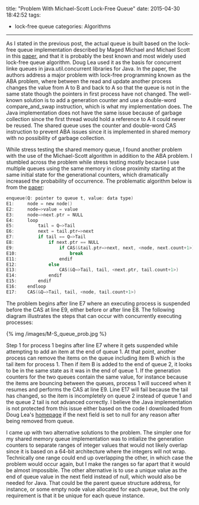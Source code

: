 title: "Problem With Michael-Scott Lock-Free Queue"
date: 2015-04-30 18:42:52
tags:
- lock-free queue
categories: Algorithms
---
As I stated in the previous post, the actual queue is built based on the lock-free queue implementation described by Maged Michael and Michael Scott in this [paper](http://www.research.ibm.com/people/m/michael/podc-1996.pdf), and  that it is probably the best known and most widely used lock-free queue algorithm.  Doug Lea used it as the basis for concurrent linke queues in java.util.concurrent libraries for Java.  In the paper, the authors address a major problem with lock-free programming known as the ABA problem, where between the read and update another process changes the value from A to B and back to A so that the queue is not in the same state though the pointers in first process have not changed.  The well-known solution is to add a generation counter and use a double-word compare_and_swap instruction, which is what my implementation does.  The Java implementation does not have the same issue because of garbage collection since the first thread would hold a reference to A it could never be reused.  The shared queue uses the counter and double-word CAS instruction to prevent ABA issues since it is implemented in shared memory with no possibility of garbage collection.

While stress testing the shared memory queue, I found another problem with the use of the Michael-Scott algorithm in addition to the ABA problem.  I stumbled across the problem while stress testing mostly because I use multiple queues using the same memory in close proximity starting at the same initial state for the generational counters, which dramatically increased the probability of occurrence.  The problematic algorithm below is from the [paper](http://www.research.ibm.com/people/m/michael/podc-1996.pdf):

```c
enqueue(Q: pointer to queue t, value: data type)
E1:     node = new node()
E2:     node–>value = value
E3:     node–>next.ptr = NULL
E4:     loop
E5:         tail = Q–>Tail
E6:         next = tail.ptr–>next
E7:         if tail == Q–>Tail
E8:             if next.ptr == NULL
E9:                 if CAS(&tail.ptr–>next, next, <node, next.count+1>)
E10:                    break
E11:                endif
E12:            else
E13:                CAS(&Q–>Tail, tail, <next.ptr, tail.count+1>)
E14:            endif
E15:        endif
E16:    endloop
E17:    CAS(&Q–>Tail, tail, <node, tail.count+1>)
```
The problem begins after line E7 where an executing process is suspended before the CAS at line E9, either before or after line E8.  The following diagram illustrates the steps that can occur with concurrently executing processes:

{% img /images/M-S_queue_prob.jpg %}

Step 1 for process 1 begins after line E7 where it gets suspended while attempting to add an item at the end of queue 1.  At that point, another process can remove the items on the queue including item B which is the tail item for process 1.  Then if item B is added to the end of queue 2, it looks to be in the same state as it was in the end of queue 1.  If the generation counters for the two queues contain the same value, for instance because the items are bouncing between the queues, process 1 will succeed when it resumes and performs the CAS at line E9.  Line E17 will fail because the tail has changed, so the item is incompletely on queue 2 instead of queue 1 and the queue 2 tail is not advanced correctly.  I believe the Java implementation is not protected from this issue either based on the code I downloaded from Doug Lea's [homepage](http://http://gee.cs.oswego.edu/dl/concurrency-interest/index.html) if the next field is set to null for any reason after being removed from queue.

I came up with two alternative solutions to the problem.  The simpler one for my shared memory queue implementation was to intialize the generation counters to separate ranges of integer values that would not likely overlap since it is based on a 64-bit architecture where the integers will not wrap.  Technically one range could end up overlapping the other, in which case the problem would occur again, but I make the ranges so far apart that it would be almost impossible.  The other alternative is to use a unique value as the end of queue value in the next field instead of null, which would also be needed for Java.  That could be the parent queue structure address, for instance, or some empty node value allocated for each queue, but the only requirement is that it be unique for each queue instance.
